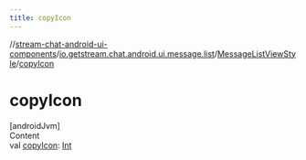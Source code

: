 ```yaml
---
title: copyIcon
---
```

//[stream-chat-android-ui-components](../../../index.md)/[io.getstream.chat.android.ui.message.list](../index.md)/[MessageListViewStyle](index.md)/[copyIcon](copyIcon.md)



# copyIcon  
[androidJvm]  
Content  
val [copyIcon](copyIcon.md): [Int](https://kotlinlang.org/api/latest/jvm/stdlib/kotlin/-int/index.html)  



